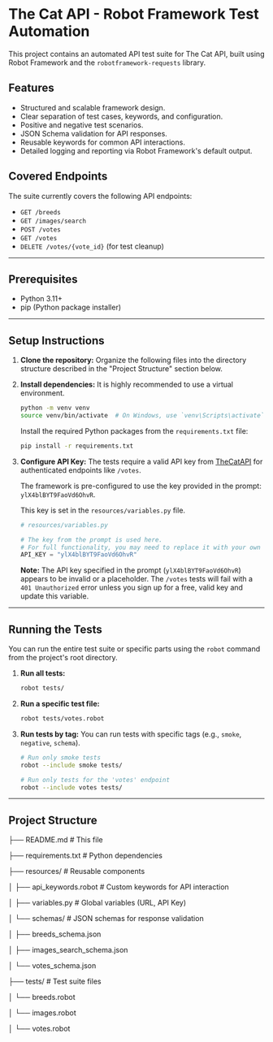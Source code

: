 # The Cat API - Robot Framework Test Automation

This project contains an automated API test suite for The Cat API, built using Robot Framework and the `robotframework-requests` library.

## Features

- Structured and scalable framework design.
- Clear separation of test cases, keywords, and configuration.
- Positive and negative test scenarios.
- JSON Schema validation for API responses.
- Reusable keywords for common API interactions.
- Detailed logging and reporting via Robot Framework's default output.

## Covered Endpoints

The suite currently covers the following API endpoints:
- `GET /breeds`
- `GET /images/search`
- `POST /votes`
- `GET /votes`
- `DELETE /votes/{vote_id}` (for test cleanup)

---

## Prerequisites

- Python 3.11+
- pip (Python package installer)

---

## Setup Instructions

1.  **Clone the repository:**
    Organize the following files into the directory structure described in the "Project Structure" section below.

2.  **Install dependencies:**
    It is highly recommended to use a virtual environment.
    ```bash
    python -m venv venv
    source venv/bin/activate  # On Windows, use `venv\Scripts\activate`
    ```
    Install the required Python packages from the `requirements.txt` file:
    ```bash
    pip install -r requirements.txt
    ```

3.  **Configure API Key:**
    The tests require a valid API key from [TheCatAPI](https://thecatapi.com/signup) for authenticated endpoints like `/votes`.

    The framework is pre-configured to use the key provided in the prompt: `ylX4blBYT9FaoVd6OhvR`.

    This key is set in the `resources/variables.py` file.

    ```python
    # resources/variables.py

    # The key from the prompt is used here.
    # For full functionality, you may need to replace it with your own key from thecatapi.com
    API_KEY = "ylX4blBYT9FaoVd6OhvR"
    ```
    **Note:** The API key specified in the prompt (`ylX4blBYT9FaoVd6OhvR`) appears to be invalid or a placeholder. The `/votes` tests will fail with a `401 Unauthorized` error unless you sign up for a free, valid key and update this variable.

---

## Running the Tests

You can run the entire test suite or specific parts using the `robot` command from the project's root directory.

1.  **Run all tests:**
    ```bash
    robot tests/
    ```

2.  **Run a specific test file:**
    ```bash
    robot tests/votes.robot
    ```

3.  **Run tests by tag:**
    You can run tests with specific tags (e.g., `smoke`, `negative`, `schema`).
    ```bash
    # Run only smoke tests
    robot --include smoke tests/

    # Run only tests for the 'votes' endpoint
    robot --include votes tests/
    ```

---

## Project Structure

├── README.md # This file

├── requirements.txt # Python dependencies

├── resources/ # Reusable components

│ ├── api_keywords.robot # Custom keywords for API interaction

│ ├── variables.py # Global variables (URL, API Key)

│ └── schemas/ # JSON schemas for response validation

│ ├── breeds_schema.json

│ ├── images_search_schema.json

│ └── votes_schema.json

├── tests/ # Test suite files

│ └── breeds.robot

│ └── images.robot

│ └── votes.robot